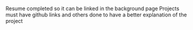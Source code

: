Resume completed so it can be linked in the background page
Projects must have github links and others done to have a better explanation of the project